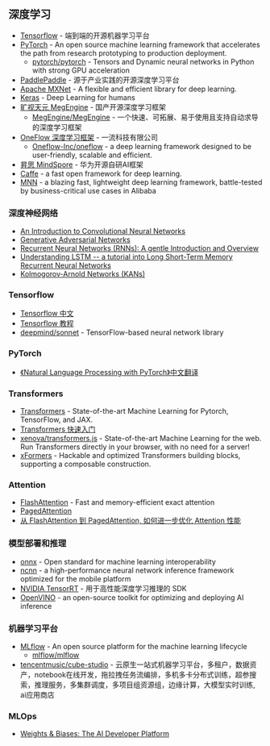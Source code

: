 ## 深度学习

* [Tensorflow](https://www.tensorflow.org/) - 端到端的开源机器学习平台
* [PyTorch](https://pytorch.org/) - An open source machine learning framework that accelerates the path from research prototyping to production deployment.
    * [pytorch/pytorch](https://github.com/pytorch/pytorch) - Tensors and Dynamic neural networks in Python with strong GPU acceleration
* [PaddlePaddle](https://www.paddlepaddle.org.cn/) - 源于产业实践的开源深度学习平台
* [Apache MXNet](https://mxnet.apache.org/) - A flexible and efficient library for deep learning.
* [Keras](https://keras.io/) - Deep Learning for humans
* [旷视天元 MegEngine](https://www.megengine.org.cn/) - 国产开源深度学习框架
    * [MegEngine/MegEngine](https://github.com/MegEngine/MegEngine) - 一个快速、可拓展、易于使用且支持自动求导的深度学习框架
* [OneFlow 深度学习框架](https://www.oneflow.org/a/chanpin/oneflow/) - 一流科技有限公司
    * [Oneflow-Inc/oneflow](https://github.com/Oneflow-Inc/oneflow) - a deep learning framework designed to be user-friendly, scalable and efficient.
* [昇思 MindSpore](https://mindspore.cn/) - 华为开源自研AI框架
* [Caffe](https://github.com/BVLC/caffe) - a fast open framework for deep learning.
* [MNN](https://github.com/alibaba/MNN) - a blazing fast, lightweight deep learning framework, battle-tested by business-critical use cases in Alibaba

### 深度神经网络

* [An Introduction to Convolutional Neural Networks](https://arxiv.org/abs/1511.08458)
* [Generative Adversarial Networks](https://arxiv.org/abs/1406.2661)
* [Recurrent Neural Networks (RNNs): A gentle Introduction and Overview](https://arxiv.org/abs/1912.05911)
* [Understanding LSTM -- a tutorial into Long Short-Term Memory Recurrent Neural Networks](https://arxiv.org/abs/1909.09586)
* [Kolmogorov-Arnold Networks (KANs)](https://github.com/KindXiaoming/pykan)

### Tensorflow

* [Tensorflow 中文](https://doc.codingdict.com/tensorflow/index-2.html)
* [Tensorflow 教程](https://mofanpy.com/tutorials/machine-learning/tensorflow/)
* [deepmind/sonnet](https://github.com/deepmind/sonnet) - TensorFlow-based neural network library

### PyTorch

* [《Natural Language Processing with PyTorch》中文翻译](https://nlp-pt.apachecn.org/)

### Transformers

* [Transformers](https://github.com/huggingface/transformers) - State-of-the-art Machine Learning for Pytorch, TensorFlow, and JAX.
* [Transformers 快速入门](https://transformers.run/)
* [xenova/transformers.js](https://github.com/xenova/transformers.js) - State-of-the-art Machine Learning for the web. Run Transformers directly in your browser, with no need for a server!
* [xFormers](https://github.com/facebookresearch/xformers) - Hackable and optimized Transformers building blocks, supporting a composable construction.

### Attention

* [FlashAttention](https://github.com/Dao-AILab/flash-attention) - Fast and memory-efficient exact attention
* [PagedAttention](https://blog.vllm.ai/2023/06/20/vllm.html)
* [从 FlashAttention 到 PagedAttention, 如何进一步优化 Attention 性能](https://zhuanlan.zhihu.com/p/638468472)

### 模型部署和推理

* [onnx](https://github.com/onnx/onnx) - Open standard for machine learning interoperability
* [ncnn](https://github.com/Tencent/ncnn) - a high-performance neural network inference framework optimized for the mobile platform
* [NVIDIA TensorRT](https://developer.nvidia.cn/tensorrt) - 用于高性能深度学习推理的 SDK
* [OpenVINO](https://github.com/openvinotoolkit/openvino) - an open-source toolkit for optimizing and deploying AI inference

### 机器学习平台

* [MLflow](https://mlflow.org/) - An open source platform for the machine learning lifecycle
    * [mlflow/mlflow](https://github.com/mlflow/mlflow)
* [tencentmusic/cube-studio](https://github.com/tencentmusic/cube-studio) - 云原生一站式机器学习平台，多租户，数据资产，notebook在线开发，拖拉拽任务流编排，多机多卡分布式训练，超参搜索，推理服务，多集群调度，多项目组资源组，边缘计算，大模型实时训练, ai应用商店

### MLOps

* [Weights & Biases: The AI Developer Platform](https://wandb.ai/site)
